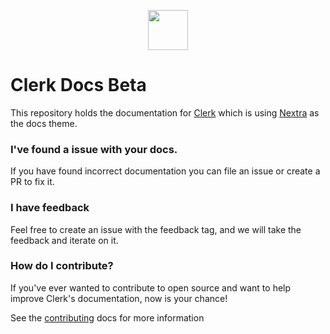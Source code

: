 <p align="center">
  <a href="https://clerk.dev?utm_source=github&utm_medium=clerk_javascript" target="_blank" rel="noopener noreferrer">
    <picture>
      <source media="(prefers-color-scheme: dark)" srcset="https://images.clerk.dev/static/logo-dark-mode-400x400.png">
      <img src="https://images.clerk.dev/static/logo-light-mode-400x400.png" height="64">
    </picture>
  </a>
  <br />
</p>

# Clerk Docs Beta

This repository holds the documentation for [Clerk](https://clerk.dev/) which is using [Nextra](https://nextra.site) as the docs theme.

### I've found a issue with your docs.

If you have found incorrect documentation you can file an issue or create a PR to fix it. 

### I have feedback 

Feel free to create an issue with the feedback tag, and we will take the feedback and iterate on it.

### How do I contribute?

If you've ever wanted to contribute to open source and want to help improve Clerk's documentation, now is your chance!

See the [contributing](./CONTRIBUTING.md) docs for more information
